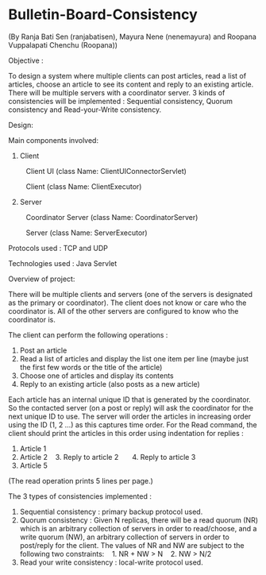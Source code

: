 # Bulletin-Board-Consistency
(By Ranja Bati Sen (ranjabatisen), Mayura Nene (nenemayura) and Roopana Vuppalapati Chenchu (Roopana))

Objective : 

To design a system where multiple clients can post articles, read a list of articles, choose an article to see its content and reply to an existing article. There will be multiple servers with a coordinator server. 3 kinds of consistencies will be implemented : Sequential consistency, Quorum consistency and Read-your-Write consistency.

Design:

Main components involved: 
1. Client

      &nbsp;&nbsp;&nbsp;Client UI (class Name: ClientUIConnectorServlet)
      
      &nbsp;&nbsp;&nbsp;Client (class Name: ClientExecutor)
2. Server 

      &nbsp;&nbsp;&nbsp;Coordinator Server (class Name: CoordinatorServer)
      
      &nbsp;&nbsp;&nbsp;Server (class Name: ServerExecutor)
      
      
Protocols used : TCP and UDP

Technologies used : Java Servlet


Overview of project:

There will be multiple clients and servers (one of the servers is designated as the primary or coordinator). The client does not know or care who the coordinator is. All of the other servers are configured to know who the coordinator is.

The client can perform the following operations :
1. Post an article
2. Read a list of articles and display the list one item per line (maybe just the first few words or the title of
the article)
3. Choose one of articles and display its contents
4. Reply to an existing article (also posts as a new article)


Each article has an internal unique ID that is generated by the coordinator. So the contacted server (on a post or reply) will ask the coordinator for the next unique ID to use. The server will order the articles in increasing order using the ID (1, 2 …) as this captures time order. For the Read command, the client should print the articles in this order using indentation for replies :
1. Article 1
2. Article 2
      &nbsp;&nbsp;&nbsp;3. Reply to article 2
             &nbsp;&nbsp;&nbsp;&nbsp;&nbsp;&nbsp;4. Reply to article 3
5. Article 5

(The read operation prints 5 lines per page.)


The 3 types of consistencies implemented :
1. Sequential consistency : primary backup protocol used.
2. Quorum consistency : Given N replicas, there will be a read quorum (NR) which is an arbitrary collection of servers in order to read/choose, and a write quorum (NW), an arbitrary collection of servers in order to post/reply for the client. The values of NR and NW are subject to the following two constraints:
    &nbsp;&nbsp;&nbsp;1. NR + NW > N
    &nbsp;&nbsp;&nbsp;2. NW > N/2
3. Read your write consistency : local-write protocol used.
